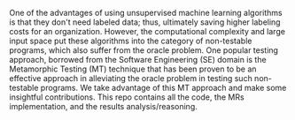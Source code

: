 One of the advantages of using unsupervised machine learning algorithms is that they don't need labeled data; thus, ultimately saving higher labeling costs for an organization. However, the computational complexity and large input space put these algorithms into the category of non-testable programs, which also suffer from the oracle problem. One popular testing approach, borrowed from the Software Engineering (SE) domain is the Metamorphic Testing (MT) technique that has been proven to be an effective approach in alleviating the oracle problem in testing such non-testable programs. We take advantage of this MT approach and make some insightful contributions. This repo contains all the code, the MRs implementation, and the results analysis/reasoning.
